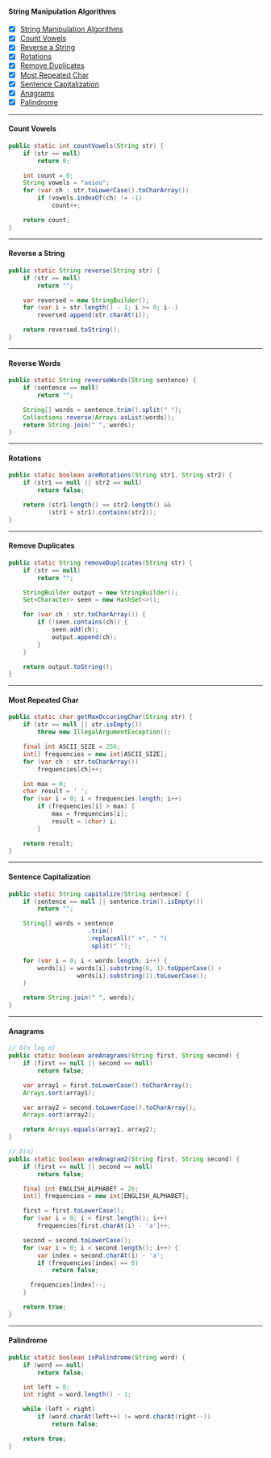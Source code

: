 #### String Manipulation Algorithms
- [x] [String Manipulation Algorithms](#string-manipulation-algorithms)
- [x] [Count Vowels](#count-vowels)
- [x] [Reverse a String](#reverse-a-string)
- [x] [Rotations](#rotations)
- [x] [Remove Duplicates](#remove-duplicates)
- [x] [Most Repeated Char](#most-repeated-char)
- [x] [Sentence Capitalization](#sentence-capitalization)
- [x] [Anagrams](#anagrams)
- [x] [Palindrome](#palindrome)

---
#### Count Vowels
```Java
public static int countVowels(String str) {
    if (str == null)
        return 0;

    int count = 0;
    String vowels = "aeiou";
    for (var ch : str.toLowerCase().toCharArray())
        if (vowels.indexOf(ch) != -1)
            count++;

    return count;
}
```
---
#### Reverse a String
```Java
public static String reverse(String str) {
    if (str == null)
        return "";

    var reversed = new StringBuilder();
    for (var i = str.length() - 1; i >= 0; i--)
        reversed.append(str.charAt(i));

    return reversed.toString();
}
```
---
#### Reverse Words
```Java
public static String reverseWords(String sentence) {
    if (sentence == null)
        return "";

    String[] words = sentence.trim().split(" ");
    Collections.reverse(Arrays.asList(words));
    return String.join(" ", words);
}
```
---
#### Rotations
```Java
public static boolean areRotations(String str1, String str2) {
    if (str1 == null || str2 == null)
        return false;

    return (str1.length() == str2.length() &&
           (str1 + str1).contains(str2));
}
```
---
#### Remove Duplicates
```Java
public static String removeDuplicates(String str) {
    if (str == null)
        return "";

    StringBuilder output = new StringBuilder();
    Set<Character> seen = new HashSet<>();

    for (var ch : str.toCharArray()) {
        if (!seen.contains(ch)) {
            seen.add(ch);
            output.append(ch);
        }
    }

    return output.toString();
}
```
---
#### Most Repeated Char
```Java
public static char getMaxOccuringChar(String str) {
    if (str == null || str.isEmpty())
        throw new IllegalArgumentException();

    final int ASCII_SIZE = 256;
    int[] frequencies = new int[ASCII_SIZE];
    for (var ch : str.toCharArray())
        frequencies[ch]++;

    int max = 0;
    char result = ' ';
    for (var i = 0; i < frequencies.length; i++)
        if (frequencies[i] > max) {
            max = frequencies[i];
            result = (char) i;
        }

    return result;
}
```
---
#### Sentence Capitalization
```Java
public static String capitalize(String sentence) {
    if (sentence == null || sentence.trim().isEmpty())
        return "";

    String[] words = sentence
                      .trim()
                      .replaceAll(" +", " ")
                      .split(" ");

    for (var i = 0; i < words.length; i++) {
        words[i] = words[i].substring(0, 1).toUpperCase() + 
                   words[i].substring(1).toLowerCase();
    }

    return String.join(" ", words);
}
```
---
#### Anagrams
```Java
// O(n log n)
public static boolean areAnagrams(String first, String second) {
    if (first == null || second == null)
        return false;

    var array1 = first.toLowerCase().toCharArray();
    Arrays.sort(array1);

    var array2 = second.toLowerCase().toCharArray();
    Arrays.sort(array2);

    return Arrays.equals(array1, array2);
}

// O(n)
public static boolean areAnagram2(String first, String second) {
    if (first == null || second == null)
        return false;

    final int ENGLISH_ALPHABET = 26;
    int[] frequencies = new int[ENGLISH_ALPHABET];

    first = first.toLowerCase();
    for (var i = 0; i < first.length(); i++)
        frequencies[first.charAt(i) - 'a']++;

    second = second.toLowerCase();
    for (var i = 0; i < second.length(); i++) {
        var index = second.charAt(i) - 'a';
        if (frequencies[index] == 0)
            return false;

      frequencies[index]--;
    }

    return true;
}
```
---
#### Palindrome
```Java
public static boolean isPalindrome(String word) {
    if (word == null)
        return false;

    int left = 0;
    int right = word.length() - 1;

    while (left < right)
        if (word.charAt(left++) != word.charAt(right--))
            return false;

    return true;
}
```
